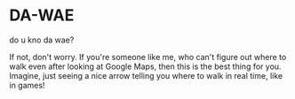 # DA-WAE
do u kno da wae?

If not, don't worry. If you're someone like me, who can't figure out where to walk even after looking at Google Maps, then this is the best thing for you. Imagine, just seeing a nice arrow telling you where to walk in real time, like in games!


